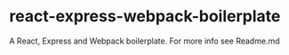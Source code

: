 # react-express-webpack-boilerplate
A React, Express and Webpack boilerplate. For more info see Readme.md
